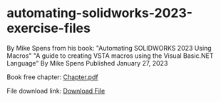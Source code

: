 # automating-solidworks-2023-exercise-files

By Mike Spens from his book: 
"Automating SOLIDWORKS 2023 Using Macros"
"A guide to creating VSTA macros using the Visual Basic.NET Language"
By Mike Spens
Published January 27, 2023

Book free chapter: 
[Chapter.pdf](https://static.sdcpublications.com/pdfsample/978-1-63057-571-7-5-g134mm3h7f.pdf)

File download link: 
[Download File](https://downloads.sdcpublications.com/1094/Automating_SOLIDWORKS_2023_Exercise_Files.zip?Expires=1685685781&Signature=UXCoqD7P1qO5Mxt0AdaKI4tmXuLHO2wovn63GWLbLx2D0IgcQlBRe2RhvfiCGKVW-5B1Q5gGa6nngSdFHMicVs91JJJI8v7ORQgvGw1l5IRs-GxDuukBtb1AF985PgKCSNk4dNFyITSnBCFcjcyoVQ5dlBWJ8naGv4ANQiBfCMPPY10AgyWGknTOoJnaakvRgxLMCRFen5FzdTRL06k9QifOpcHsPaVzBT8Nu-u1dwfTvts72X0udNQ7DX4FKybt-eJeDE6PAxfJWMG~McKLvc8NgoVWF4xXEjq1WwKC5M00J3rzhFq3kgwt7cjsHzxRYRoFMRXu4KYCzQc0Cyr-RA__&Key-Pair-Id=K1TXRN1D7DN1OU)
